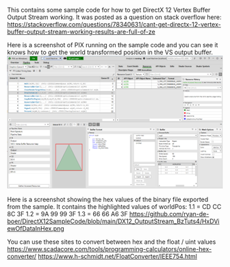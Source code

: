This contains some sample code for how to get DirectX 12 Vertex Buffer Output Stream working.
It was posted as a question on stack overflow here: https://stackoverflow.com/questions/78340631/cant-get-directx-12-vertex-buffer-output-stream-working-results-are-full-of-ze

Here is a screenshot of PIX running on the sample code and you can see it knows how to get the world transformed position in the VS output buffer.
![alt text](https://github.com/ryan-de-boer/DirectX12SampleCode/blob/main/DX12_OutputStream_BzTuts4/PixVSOutputShowsCorrectWorldPos.png)

Here is a screenshot showing the hex values of the binary file exported from the sample.
It contains the highlighted values of worldPos:
1.1 = CD CC 8C 3F
1.2 = 9A 99 99 3F
1.3 = 66 66 A6 3F
https://github.com/ryan-de-boer/DirectX12SampleCode/blob/main/DX12_OutputStream_BzTuts4/HxDViewOfDataInHex.png

You can use these sites to convert between hex and the float / uint values
https://www.scadacore.com/tools/programming-calculators/online-hex-converter/
https://www.h-schmidt.net/FloatConverter/IEEE754.html
